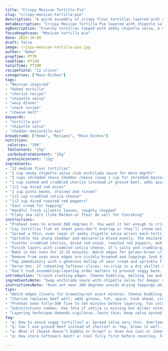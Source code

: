 ```yaml
---
title: "Crispy Mexican Tortilla Pie"
slug: "crispy-mexican-tortilla-pie"
description: "A quick assembly of crispy flour tortillas layered with savory sauce, melted cheddar, and zesty toppings. Baked until edges turn crunch-browned, finished with a tangy cream dollop and bright cilantro. Swapped traditional enchilada sauce for smoky chipotle salsa, bringing a deeper smoky note. Cheese blend changed slightly, swapping in mozzarella for a bounce in texture. Focus on visual cues like cheese bubbling and tortillas crisping around edges rather than strict times. Ideal for casual dinners or snack feasts. Twelve generous portions, easy to scale. Prep and bake roughly 20 minutes combined but watch for color and scent. Salt finish chosen as flaky sea salt for a punch. Always have sour cream or crema on standby. Some fire, some cool—balance that."
metaDescription: "Crispy Mexican Tortilla Pie layered with chipotle salsa, cheddar, mozzarella, chorizo, pinto beans, cotija, and fresh cilantro. 12 slices, quick bake, smoky tang."
ogDescription: "Crunchy tortillas topped with smoky chipotle salsa, a melty cheddar-mozzarella mix, chorizo, beans, and cotija. Watch edges brown, cheese bubble—serve with sour cream and cilantro."
focusKeyphrase: "Mexican tortilla pie"
date: 2025-10-08
draft: false
image: crispy-mexican-tortilla-pie.jpg
author: "Emma"
prepTime: PT7M
cookTime: PT12M
totalTime: PT19M
recipeYield: "12 slices"
categories: ["Main Dishes"]
tags:
- "Mexican inspired"
- "baked tortilla"
- "chorizo recipe"
- "chipotle salsa"
- "easy dinner"
- "snack recipe"
- "cheese melt"
keywords:
- "tortilla pie"
- "chipotle salsa"
- "cheddar mozzarella mix"
breadcrumb: ["Home", "Recipes", "Main Dishes"]
nutrition: 
 calories: "290"
 fatContent: "15g"
 carbohydrateContent: "25g"
 proteinContent: "12g"
ingredients:
- "12 medium flour tortillas"
- "1 cup smoky chipotle salsa (sub enchilada sauce for more depth)"
- "2 cups shredded sharp cheddar cheese (swap 1 cup for shredded mozzarella for stretchy melt)"
- "1 cup cooked and crumbled chorizo (instead of ground beef, adds spice and texture)"
- "1/2 cup diced red onion"
- "1 cup pinto beans, drained and rinsed"
- "1/2 cup crumbled cotija cheese"
- "1/2 cup diced roasted red peppers"
- "Sour cream for topping"
- "Handful fresh cilantro leaves, roughly chopped"
- "Flaky sea salt (like Maldon or fleur de sel) for finishing"
instructions:
- "Preheat oven to around 360 degrees F. You want it hot enough to crisp tortillas swiftly without drying toppings too fast."
- "Lay tortillas flat on sheet pans—don’t overlap or they’ll steam not crisp. Baking sheet makes it easy to handle multiple at once."
- "Spread a thin, even layer of smoky chipotle salsa across each tortilla. Thin is key—too much will sog the base. Sauce smells deep and smoky here."
- "Sprinkle the sharp cheddar and mozzarella blend evenly. The mozzarella adds bounce and stringy texture, cheddar layers flavor and color."
- "Scatter crumbled chorizo, diced red onion, roasted red peppers, and pinto beans on top. Use hands for even distribution; don’t clump ingredients in one spot."
- "Finish layers with crumbled cotija cheese. It’s salty and crumbly—gives texture and sharpness against melty base."
- "Bake in hot oven for 12-15 minutes. Watch edges for golden-brown crisping. Cheese will bubble and brown in spots—that’s the sweet spot. Listen for tiny crackles from tortilla edges drying and crisping."
- "Remove from oven once edges are visibly browned and toppings look blistered slightly. Tortillas should hold structure but crisp with a light resistance when poked."
- "Top immediately with a generous dollop of sour cream and sprinkle flaky sea salt all over to punch the flavors. Bright cilantro scattered to finish adds freshness and some bitter crunch that cuts richness."
- "Serve hot. If reheating leftover slices, re-crisp in a dry skillet or oven to revive tortilla crunch. Avoid soggy microwaves."
- "Don’t rush assembling—layering order matters to prevent soggy base. Sauce, cheese, protein and veggies, finishing cheese. Keep sauce light to crisp properly."
introduction: "Crunch cracking edges. Cheese bubbling, melting low and gooey over chipotle tang. Tortilla sturdy but with bite. This layered tortilla version is a late-night obsession of mine—reminding me of Mexican street snacks yet easy enough for weekday dinner. Toss in chorizo for punchy spice instead of typical ground beef, swap enchilada sauce for smoky chipotle salsa that thickens, giving each bite a slow burn. A little onion crunch, roasted pepper sweetness, a sprinkle of cotija sharpness. Work quick, don’t drown the base in sauce or soggy lands appear. Flavor balance rides on salt finishing crisp flakes and dollops of cold sour cream. Feel the contrast in every forkful. Watch the cheese and edges carefully; timing depends on your oven quirks. Something you can watch, smell, and listen to as it crisps."
ingredientsNote: "Swap enchilada sauce with chipotle salsa for deeper smoky heat or store-bought red enchilada for milder. Mozzarella mixed in with cheddar gives stretch and mouthfeel, but all cheddar works too. Chorizo instead of beef adds spice and moisture, can be omitted for a vegetarian version—double the beans. Fresh cotija tops add saltiness and texture contrast; feta works as a backup but mellower. Use flour tortillas for a sturdy base; corn tortillas will break apart unless doubled or baked longer and handled carefully. Flaky sea salt on top is a crucial last step—don’t skip. For sour cream, crema or Mexican crema if available for smoother, thinner dollop."
instructionsNote: "Oven set near 360 degrees avoids drying toppings while still crisping tortillas quickly. Lay tortillas flat; overlapping traps steam and ruins texture. Thinly spread chipotle salsa—too much turns base to mush, watch the shiny wet areas after spreading as a guide. Cheese layer stabilizes toppings, mozzarella mixed in for that elastic lift. Scatter chorizo, beans, onion, peppers evenly with fingers, no clumps. Cotija tops finish layering and add salty crumble. Baking until edges turn golden-brown and slightly blistered is key—watch closely 12-15 minutes but rely on color not clock. You’ll hear subtle crackling from tortillas as they crisp; cheese bubbling is a must. Remove before tortillas get too dark; it keeps edges crisp but tender inside. Sour cream cools the spice heat and adds tang, flaky salt on top punches the whole thing. Leftovers re-crisp in oven or skillet. Avoid soggy microwave nuking. Layer order and sauce quantity affect success; less is more here for crispness."
tips:
- "Watch edges closely for browning—not exact minutes. Cheese bubbling means heat ready. When tortillas crackle faintly, that’s crisping happening. Spread salsa thin to avoid soggy base. Thick globs trap moisture; ruins crisp. Mozzarella stretches, cheddar adds depth. Mix carefully—too much mozzarella makes it floppy, too little loses that string pull. Barbecue smoked chipotle salsa punches flavor better than canned enchilada sauce—even when store-bought salsa varies in intensity. Adjust salt last. Flaky sea salt beats granular here—texture crunchy, flavor punch sharp. Sprinkle cold right after oven before cheese cools."
- "Chorizo replaces beef well; adds grease, fat, spice. Cook ahead, crumble fine, cool before layering or cheese melts unevenly. Pinto beans rinse stops mushy smell, drain well—no liquid escaping. Roasted red peppers add sweet burst, no raw harshness that onion might bring. Dice onion small so it softens but still feels. Layer order critical—start sauce, then cheese, then protein/veggies, final cheese. Cheese on bottom traps moisture, prevents tortilla peeling apart. Light sauce means tortillas crisp, not steam-steeped and limp. Stir salsa before spreading; some sauces separate water—redistribute every time."
- "Preheat oven fully—360 five to ten minutes before layering. Too cold oven wastes time, dries edges unevenly. Lay tortillas flat on rimmed baking sheets. Overlapping traps steam; tortilla rejects crisp texture, sticks like wet dough. Use fingers to spread protein and veggies evenly, no clumps else bites dry, others soggy. Wait for visible blistering on cheese—not waiting for full dark brown. Listen for faint popping, cracking noises from edges drying out. Remove early than late, tortillas toughen if overbaked. Dollop sour cream fast after removal; cold temp contrasts hot layers, cuts chili tones. If craving crunch later, reheat gently in dry pan or oven, avoid microwave sogginess at all costs."
- "Substitutions common. Use feta if cotija is missing but milder notes, less salt punch—spring for more salt top or mix in salsa. Corn tortillas need double layering or soaked and baked longer—fragile otherwise. Mozzarella optional when cheese budget tight; all cheddar stacks flavor but no stringiness or bounce. Chipotle salsa swapped for red enchilada sauce with less smoke, milder heat—adjust topping volumes for thicker sauces or risks sogginess. Sour cream replaced by Mexican crema gives thinner finish, less tang but silkier. Flaky salts like Maldon preferred but sunflower or kosher coarse salt as backup still works."
- "Layering technique demands vigilance. Sauce thin; keep salsa spread smooth with back of spoon or spatula—check shiny wet spots after spreading. Cheese layer solid but not clumpy. Dotting protein evenly makes every bite balanced, avoid salty pockets from cotija overuse—scramble some into cheese layer if needed. Baking time varies based on oven quirks and tortilla thickness—start checking at 12 mins but don’t wait to 15 max. Crisp edges signal timing more than clock. Smell of toasty cheese and roasted salsa hint done or near. Toss in cilantro fresh at end; too early leaves leaves wilted and flavor lost. Flaky salt crunch after oven creates burst—don’t skip or blend into melted cheese, this final touch matters."
faq:
- "q: How to avoid soggy tortillas? a: Spread salsa very thin. Overloading traps moisture. Use fully drained beans. No overlap on sheet pan. Watch bubbling cheese edges for timing; stops steaming. Oven temp hot but not burning—360 ideal. Use sturdy flour tortillas, corn needs adjustments."
- "q: Can I use ground beef instead of chorizo? a: Yep, brown it well. Drain excess fat to avoid greasy edges. Add spices like smoked paprika or cumin to mimic chorizo notes. Bean amounts might balance richer beef. Texture and spice different but works fine for less punchy flavor."
- "q: What if cheese doesn’t bubble or brown? a: Oven too cool or cheese layer too thick. Mozzarella blends easier for melt, all cheddar less stretchy. Thin cheese layers let heat through, activates bubbling and browning. Try putting cheese under toppings next time for better melt. Bake until you hear crackle near edges."
- "q: How store leftovers best? a: Cool fully first before covering. Fridge wrapped tight or airtight container. Reheat in skillet or oven at medium heat to bring back crisp. Microwave makes soggy tortillas. Freezing not recommended—texture changes, sauces separate. For quick nights, slice and store in single layers with parchment to prevent sticking."

---
```

